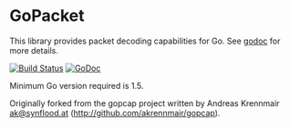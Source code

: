 # GoPacket

This library provides packet decoding capabilities for Go.
See [godoc](https://godoc.org/github.com/google/gopacket) for more details.

[![Build Status](https://travis-ci.org/google/gopacket.svg?branch=master)](https://travis-ci.org/google/gopacket)
[![GoDoc](https://godoc.org/github.com/google/gopacket?status.svg)](https://godoc.org/github.com/google/gopacket)

Minimum Go version required is 1.5.

Originally forked from the gopcap project written by Andreas
Krennmair <ak@synflood.at> (http://github.com/akrennmair/gopcap).
